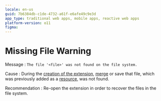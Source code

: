 ```yaml
---
locale: en-us
guid: 7b6384db-c1de-4732-a61f-e6afe49c9e3d
app_type: traditional web apps, mobile apps, reactive web apps
platform-version: o11
figma:
---
```


# Missing File Warning

Message
:   `The file '<file>' was not found on the file system.`
  
Cause
:   During the [creation of the extension](<../../../integration-with-systems/integration-studio/extension-life-cycle/extension-create.md>), [merge](<../../../integration-with-systems/integration-studio/extension-life-cycle/extension-update-source-code.md>) or save that file, which was previously added as a [resource](<../../integration-studio/resources-tree.md>), was not found.

Recommendation
:   Re-open the extension in order to recover the files in the file system.
